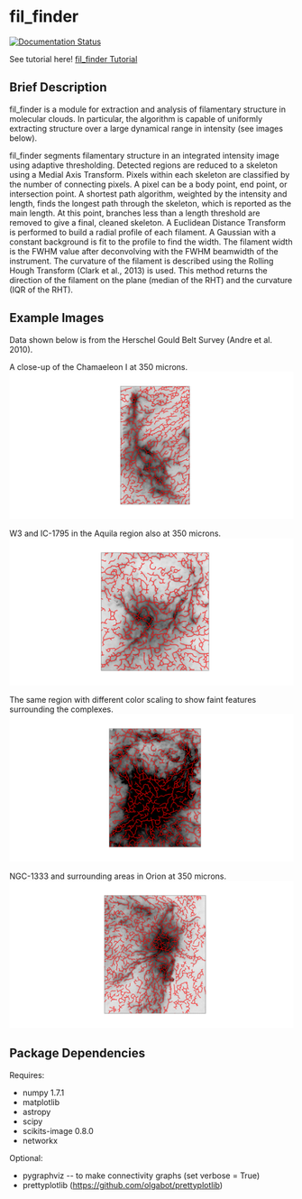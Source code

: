 fil_finder
==========

[![Documentation Status](https://readthedocs.org/projects/fil-finder/badge/?version=latest)](https://readthedocs.org/projects/fil-finder/?badge=latest)

See tutorial here! [fil_finder Tutorial](http://nbviewer.ipython.org/github/e-koch/fil_finder/blob/master/examples/fil_finder%20Tutorial.ipynb)

Brief Description
-----------------

fil_finder is a module for extraction and analysis of filamentary structure in molecular clouds. In particular, the algorithm is capable of uniformly extracting structure over a large dynamical range in intensity (see images below).

fil_finder segments filamentary structure in an integrated intensity image using adaptive thresholding.
Detected regions are reduced to a skeleton using a Medial Axis Transform.
Pixels within each skeleton are classified by the number of connecting pixels.
A pixel can be a body point, end point, or intersection point.
A shortest path algorithm, weighted by the intensity and length, finds the longest path through the skeleton, which is reported as the main length.
At this point, branches less than a length threshold are removed to give a final, cleaned skeleton.
A Euclidean Distance Transform is performed to build a radial profile of each filament.
A Gaussian with a constant background is fit to the profile to find the width.
The filament width is the FWHM value after deconvolving with the FWHM beamwidth of the instrument.
The curvature of the filament is described using the Rolling Hough Transform (Clark et al., 2013) is used.
This method returns the direction of the filament on the plane (median of the RHT) and the curvature (IQR of the RHT).

Example Images
--------------

Data shown below is from the Herschel Gould Belt Survey (Andre et al. 2010).

A close-up of the Chamaeleon I at 350 microns.
![Chameleon-350](images/chamaeleon-350_closeup.png "Chameleon-350")


W3 and IC-1795 in the Aquila region also at 350 microns.
![Aquila-350](images/aquila-350_closeup.png "Aquila-350")

The same region with different color scaling to show faint features surrounding the complexes.
![Aquila-350 Scaled](images/aquila-350_closeup_faint.png "Aquila-350 Scaled")


NGC-1333 and surrounding areas in Orion at 350 microns.
![OrionB-350](images/orionB-350_closeup.png "OrionB-350")

Package Dependencies
--------------------

Requires:

 *   numpy 1.7.1
 *   matplotlib
 *   astropy
 *   scipy
 *   scikits-image 0.8.0
 *   networkx

Optional:

 *  pygraphviz -- to make connectivity graphs (set verbose = True)
 *  prettyplotlib (https://github.com/olgabot/prettyplotlib)
